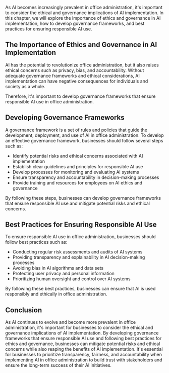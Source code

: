 

As AI becomes increasingly prevalent in office administration, it's important to consider the ethical and governance implications of AI implementation. In this chapter, we will explore the importance of ethics and governance in AI implementation, how to develop governance frameworks, and best practices for ensuring responsible AI use.

The Importance of Ethics and Governance in AI Implementation
------------------------------------------------------------

AI has the potential to revolutionize office administration, but it also raises ethical concerns such as privacy, bias, and accountability. Without adequate governance frameworks and ethical considerations, AI implementation can have negative consequences for individuals and society as a whole.

Therefore, it's important to develop governance frameworks that ensure responsible AI use in office administration.

Developing Governance Frameworks
--------------------------------

A governance framework is a set of rules and policies that guide the development, deployment, and use of AI in office administration. To develop an effective governance framework, businesses should follow several steps such as:

* Identify potential risks and ethical concerns associated with AI implementation
* Establish clear guidelines and principles for responsible AI use
* Develop processes for monitoring and evaluating AI systems
* Ensure transparency and accountability in decision-making processes
* Provide training and resources for employees on AI ethics and governance

By following these steps, businesses can develop governance frameworks that ensure responsible AI use and mitigate potential risks and ethical concerns.

Best Practices for Ensuring Responsible AI Use
----------------------------------------------

To ensure responsible AI use in office administration, businesses should follow best practices such as:

* Conducting regular risk assessments and audits of AI systems
* Providing transparency and explainability in AI decision-making processes
* Avoiding bias in AI algorithms and data sets
* Protecting user privacy and personal information
* Prioritizing human oversight and control over AI systems

By following these best practices, businesses can ensure that AI is used responsibly and ethically in office administration.

Conclusion
----------

As AI continues to evolve and become more prevalent in office administration, it's important for businesses to consider the ethical and governance implications of AI implementation. By developing governance frameworks that ensure responsible AI use and following best practices for ethics and governance, businesses can mitigate potential risks and ethical concerns while also reaping the benefits of AI implementation. It's essential for businesses to prioritize transparency, fairness, and accountability when implementing AI in office administration to build trust with stakeholders and ensure the long-term success of their AI initiatives.
